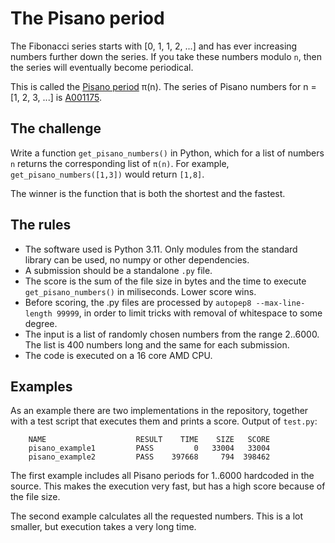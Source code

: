 The Pisano period
=================

The Fibonacci series starts with [0, 1, 1, 2, ...] and has ever increasing numbers further down the series.
If you take these numbers modulo `n`, then the series will eventually become periodical.

This is called the [Pisano period][1] π(n). The series of Pisano numbers for n = [1, 2, 3, ...] is [A001175][2].


The challenge
-------------

Write a function `get_pisano_numbers()` in Python, which for a list of numbers `n` returns
the corresponding list of `π(n)`.  For example, `get_pisano_numbers([1,3])` would return `[1,8]`.

The winner is the function that is both the shortest and the fastest.


The rules
---------

 * The software used is Python 3.11.  Only modules from the standard library can be used, no numpy or other dependencies.
 * A submission should be a standalone `.py` file.
 * The score is the sum of the file size in bytes and the time to execute `get_pisano_numbers()` in miliseconds.
   Lower score wins.
 * Before scoring, the .py files are processed by `autopep8 --max-line-length 99999`, in order to limit
   tricks with removal of whitespace to some degree.
 * The input is a list of randomly chosen numbers from the range 2..6000.
   The list is 400 numbers long and the same for each submission.
 * The code is executed on a 16 core AMD CPU.


Examples
--------

As an example there are two implementations in the repository, together with a test script that executes them and prints a score.
Output of `test.py`:
```
    NAME                    RESULT    TIME    SIZE   SCORE
    pisano_example1         PASS         0   33004   33004
    pisano_example2         PASS    397668     794  398462
```

The first example includes all Pisano periods for 1..6000 hardcoded in the source.
This makes the execution very fast, but has a high score because of the file size.

The second example calculates all the requested numbers.
This is a lot smaller, but execution takes a very long time.



[1]: https://en.wikipedia.org/wiki/Pisano_period
[2]: https://oeis.org/A001175

